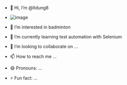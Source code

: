 - 👋 Hi, I’m @ltdung8
- ![image](https://github.com/user-attachments/assets/faa7c53f-24aa-4505-8aaf-a8cb799b838c)

- 👀 I’m interested in badminton
- 🌱 I’m currently learning test automation  with Selenium
- 💞️ I’m looking to collaborate on ...
- 📫 How to reach me ...
- 😄 Pronouns: ...
- ⚡ Fun fact: ...

<!---
ltdung8/ltdung8 is a ✨ special ✨ repository because its `README.md` (this file) appears on your GitHub profile.
You can click the Preview link to take a look at your changes.
--->
